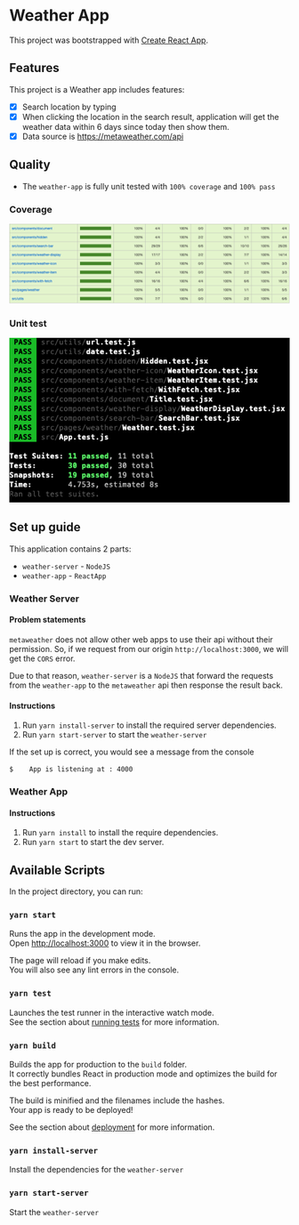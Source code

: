 # Weather App
This project was bootstrapped with [Create React App](https://github.com/facebook/create-react-app).

## Features
This project is a Weather app includes features:
- [x] Search location by typing
- [x] When clicking the location in the search result, application will get the weather data within 6 days since today then show them.
- [x] Data source is https://metaweather.com/api

## Quality
- The `weather-app` is fully unit tested with `100% coverage`  and `100% pass`
### Coverage
![istanbul-coverage](./coverage.png)
### Unit test
![unit-test](./unit_test.png) 

## Set up guide
This application contains 2 parts:
- `weather-server` - `NodeJS`
- `weather-app` - `ReactApp`
### Weather Server

#### Problem statements

`metaweather` does not allow other web apps to use their api without their permission. So, if we request from our origin `http://localhost:3000`, we will get the `CORS` error.

Due to that reason, `weather-server` is a `NodeJS` that forward the requests from the `weather-app` to the `metaweather` api then response the result back.
 
#### Instructions

1. Run `yarn install-server` to install the required server dependencies.
2. Run `yarn start-server` to start the `weather-server`

If the set up is correct, you would see a message from the console 
```shell script
$    App is listening at : 4000
```

### Weather App

#### Instructions
1. Run `yarn install` to install the require dependencies.
2. Run `yarn start` to start the dev server.  

## Available Scripts

In the project directory, you can run:

### `yarn start`

Runs the app in the development mode.<br />
Open [http://localhost:3000](http://localhost:3000) to view it in the browser.

The page will reload if you make edits.<br />
You will also see any lint errors in the console.

### `yarn test`

Launches the test runner in the interactive watch mode.<br />
See the section about [running tests](https://facebook.github.io/create-react-app/docs/running-tests) for more information.

### `yarn build`

Builds the app for production to the `build` folder.<br />
It correctly bundles React in production mode and optimizes the build for the best performance.

The build is minified and the filenames include the hashes.<br />
Your app is ready to be deployed!

See the section about [deployment](https://facebook.github.io/create-react-app/docs/deployment) for more information.


### `yarn install-server`

Install the dependencies for the `weather-server`

### `yarn start-server`

Start the `weather-server`
